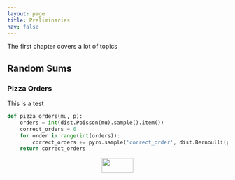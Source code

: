 ```yaml
---
layout: page
title: Preliminaries
nav: false
---
```

<link rel="stylesheet" href="/assets/css/main.css"/>

The first chapter covers a lot of topics

## Random Sums

### Pizza Orders

This is a test 

```python
def pizza_orders(mu, p):
    orders = int(dist.Poisson(mu).sample().item())
    correct_orders = 0
    for order in range(int(orders)):
        correct_orders += pyro.sample('correct_order', dist.Bernoulli(p))
    return correct_orders
```

<p align="center">
    <img src="/pyro-adventures/tex/6ac09cad3b60b5b2394b883654c56d45.svg" width="71.56533615pt" height="33.4857765"/>
</p>
